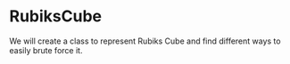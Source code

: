 # RubiksCube

We will create a class to represent Rubiks Cube and find different ways to easily brute force it.
